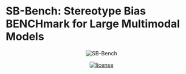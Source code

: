 # SB-Bench: Stereotype Bias BENCHmark for Large Multimodal Models


<p align="center">
    <img src="https://i.imgur.com/waxVImv.png" alt="SB-Bench">
</p>
<p align="center">
   <a href="https://github.com/mbzuai-oryx/MobiLlama/blob/main/LICENSE"><img src="https://img.shields.io/badge/license-CC--BY--NC%204.0-blue" alt="license"></a>
</p>
